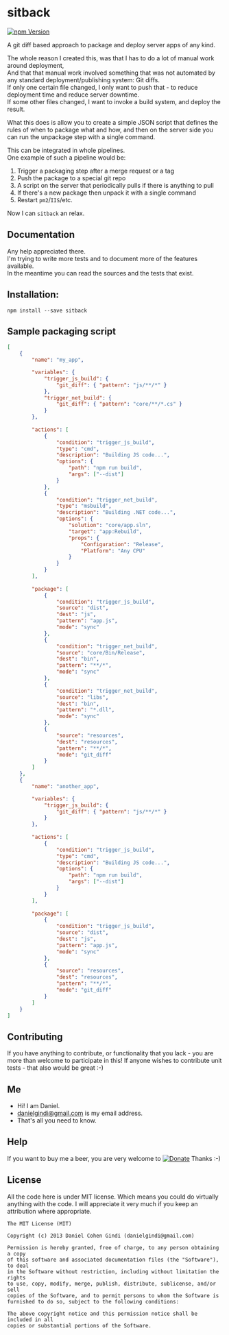 # sitback

[![npm Version](https://badge.fury.io/js/sitback.png)](https://npmjs.org/package/sitback)

A git diff based approach to package and deploy server apps of any kind.

The whole reason I created this, was that I has to do a lot of manual work around deployment,  
And that that manual work involved something that was not automated by any standard deployment/publishing system: Git diffs.  
If only one certain file changed, I only want to push that - to reduce deployment time and reduce server downtime.  
If some other files changed, I want to invoke a build system, and deploy the result.  

What this does is allow you to create a simple JSON script that defines the rules of when to package what and how, and then on the server side you can run the unpackage step with a single command.  

This can be integrated in whole pipelines.  
One example of such a pipeline would be:
1. Trigger a packaging step after a merge request or a tag
2. Push the package to a special git repo
3. A script on the server that periodically pulls if there is anything to pull
4. If there's a new package then unpack it with a single command
5. Restart `pm2`/`IIS`/etc.

Now I can `sitback` an relax.

## Documentation

Any help appreciated there.  
I'm trying to write more tests and to document more of the features available.  
In the meantime you can read the sources and the tests that exist.  

## Installation:

```
npm install --save sitback
```
  
## Sample packaging script

```json
[
    {
        "name": "my_app",

        "variables": {
            "trigger_js_build": {
                "git_diff": { "pattern": "js/**/*" }
            },
            "trigger_net_build": {
                "git_diff": { "pattern": "core/**/*.cs" }
            }
        },
        
        "actions": [
            {
                "condition": "trigger_js_build",
                "type": "cmd",
                "description": "Building JS code...",
                "options": {
                    "path": "npm run build",
                    "args": ["--dist"]
                }
            },
            {
                "condition": "trigger_net_build",
                "type": "msbuild",
                "description": "Building .NET code...",
                "options": {
                    "solution": "core/app.sln",
                    "target": "app:Rebuild",
                    "props": {
                        "Configuration": "Release",
                        "Platform": "Any CPU"
                    }
                }
            }
        ],
        
        "package": [
            {
                "condition": "trigger_js_build",
                "source": "dist",
                "dest": "js",
                "pattern": "app.js",
                "mode": "sync"
            },
            {
                "condition": "trigger_net_build",
                "source": "core/Bin/Release",
                "dest": "bin",
                "pattern": "**/*",
                "mode": "sync"
            },
            {
                "condition": "trigger_net_build",
                "source": "libs",
                "dest": "bin",
                "pattern": "*.dll",
                "mode": "sync"
            },
            {
                "source": "resources",
                "dest": "resources",
                "pattern": "**/*",
                "mode": "git_diff"
            }
        ]
    },
    {
        "name": "another_app",

        "variables": {
            "trigger_js_build": {
                "git_diff": { "pattern": "js/**/*" }
            }
        },
        
        "actions": [
            {
                "condition": "trigger_js_build",
                "type": "cmd",
                "description": "Building JS code...",
                "options": {
                    "path": "npm run build",
                    "args": ["--dist"]
                }
            }
        ],
        
        "package": [
            {
                "condition": "trigger_js_build",
                "source": "dist",
                "dest": "js",
                "pattern": "app.js",
                "mode": "sync"
            },
            {
                "source": "resources",
                "dest": "resources",
                "pattern": "**/*",
                "mode": "git_diff"
            }
        ]
    }
]
```


## Contributing

If you have anything to contribute, or functionality that you lack - you are more than welcome to participate in this!
If anyone wishes to contribute unit tests - that also would be great :-)

## Me
* Hi! I am Daniel.
* danielgindi@gmail.com is my email address.
* That's all you need to know.

## Help

If you want to buy me a beer, you are very welcome to
[![Donate](https://www.paypalobjects.com/en_US/i/btn/btn_donate_LG.gif)](https://www.paypal.com/cgi-bin/webscr?cmd=_s-xclick&hosted_button_id=G6CELS3E997ZE)
 Thanks :-)

## License

All the code here is under MIT license. Which means you could do virtually anything with the code.
I will appreciate it very much if you keep an attribution where appropriate.

    The MIT License (MIT)

    Copyright (c) 2013 Daniel Cohen Gindi (danielgindi@gmail.com)

    Permission is hereby granted, free of charge, to any person obtaining a copy
    of this software and associated documentation files (the "Software"), to deal
    in the Software without restriction, including without limitation the rights
    to use, copy, modify, merge, publish, distribute, sublicense, and/or sell
    copies of the Software, and to permit persons to whom the Software is
    furnished to do so, subject to the following conditions:

    The above copyright notice and this permission notice shall be included in all
    copies or substantial portions of the Software.
